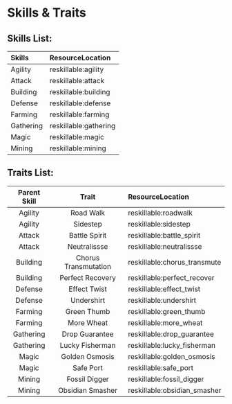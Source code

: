 # Skills & Traits


## Skills List:

| Skills    | ResourceLocation      |
|:--------- |:--------------------- |
| Agility   | reskillable:agility   |
| Attack    | reskillable:attack    |
| Building  | reskillable:building  |
| Defense   | reskillable:defense   |
| Farming   | reskillable:farming   |
| Gathering | reskillable:gathering |
| Magic     | reskillable:magic     |
| Mining    | reskillable:mining    |



## Traits List:

| Parent Skill |        Trait         | ResourceLocation             |
|:------------:|:--------------------:|:---------------------------- |
|   Agility    |      Road Walk       | reskillable:roadwalk         |
|   Agility    |       Sidestep       | reskillable:sidestep         |
|    Attack    |    Battle Spirit     | reskillable:battle_spirit    |
|    Attack    |     Neutralissse     | reskillable:neutralissse     |
|   Building   | Chorus Transmutation | reskillable:chorus_transmute |
|   Building   |   Perfect Recovery   | reskillable:perfect_recover  |
|   Defense    |     Effect Twist     | reskillable:effect_twist     |
|   Defense    |      Undershirt      | reskillable:undershirt       |
|   Farming    |     Green Thumb      | reskillable:green_thumb      |
|   Farming    |      More Wheat      | reskillable:more_wheat       |
|  Gathering   |    Drop Guarantee    | reskillable:drop_guarantee   |
|  Gathering   |   Lucky Fisherman    | reskillable:lucky_fisherman  |
|    Magic     |    Golden Osmosis    | reskillable:golden_osmosis   |
|    Magic     |      Safe Port       | reskillable:safe_port        |
|    Mining    |    Fossil Digger     | reskillable:fossil_digger    |
|    Mining    |   Obsidian Smasher   | reskillable:obsidian_smasher |
